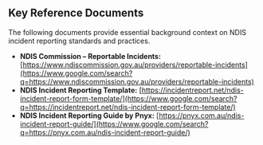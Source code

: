 ## Key Reference Documents

The following documents provide essential background context on NDIS incident reporting standards and practices.

  * **NDIS Commission – Reportable Incidents:** [https://www.ndiscommission.gov.au/providers/reportable-incidents](https://www.google.com/search?q=https://www.ndiscommission.gov.au/providers/reportable-incidents)
  * **NDIS Incident Reporting Template:** [https://incidentreport.net/ndis-incident-report-form-template/](https://www.google.com/search?q=https://incidentreport.net/ndis-incident-report-form-template/)
  * **NDIS Incident Reporting Guide by Pnyx:** [https://pnyx.com.au/ndis-incident-report-guide/](https://www.google.com/search?q=https://pnyx.com.au/ndis-incident-report-guide/)
